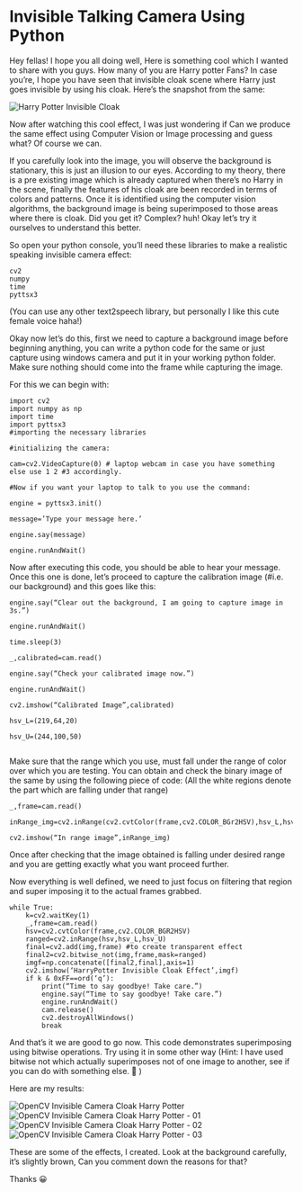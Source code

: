 # Invisible Talking Camera Using Python

Hey fellas! I hope you all doing well, Here is something cool which I wanted to share with you guys. How many of you are Harry potter Fans? In case you’re, I hope you have seen that invisible cloak scene where Harry just goes invisible by using his cloak. Here’s the snapshot from the same:

![Harry Potter Invisible Cloak](https://media.giphy.com/media/J5lxA8X7kisRG/giphy.gif)

Now after watching this cool effect, I was just wondering if Can we produce the same effect using Computer Vision or Image processing and guess what? Of course we can.

If you carefully look into the image, you will observe the background is stationary, this is just an illusion to our eyes. According to my theory, there is a pre existing image which is already captured when there’s no Harry in the scene, finally the features of his cloak are been recorded in terms of colors and patterns. Once it is identified using the computer vision algorithms, the background image is being superimposed to those areas where there is cloak. Did you get it? Complex? huh! Okay let’s try it ourselves to understand this better.

So open your python console, you’ll need these libraries to make a realistic speaking invisible camera effect:

```
cv2
numpy
time
pyttsx3
```

(You can use any other text2speech library, but personally I like this cute female voice haha!)

Okay now let’s do this, first we need to capture a background image before beginning anything, you can write a python code for the same or just capture using windows camera and put it in your working python folder. Make sure nothing should come into the frame while capturing the image.

For this we can begin with:

```
import cv2
import numpy as np
import time
import pyttsx3
#importing the necessary libraries

#initializing the camera:

cam=cv2.VideoCapture(0) # laptop webcam in case you have something else use 1 2 #3 accordingly.

#Now if you want your laptop to talk to you use the command:

engine = pyttsx3.init()

message=’Type your message here.’

engine.say(message)

engine.runAndWait()
```

Now after executing this code, you should be able to hear your message. Once this one is done, let’s proceed to capture the calibration image (#i.e. our background) and this goes like this:

```
engine.say(“Clear out the background, I am going to capture image in 3s.”)

engine.runAndWait()

time.sleep(3)

_,calibrated=cam.read()

engine.say(“Check your calibrated image now.”)

engine.runAndWait()

cv2.imshow(“Calibrated Image”,calibrated)

hsv_L=(219,64,20)

hsv_U=(244,100,50)


```

Make sure that the range which you use, must fall under the range of color over which you are testing. You can obtain and check the binary image of the same by using the following piece of code: (All the white regions denote the part which are falling under that range)


```
_,frame=cam.read()

inRange_img=cv2.inRange(cv2.cvtColor(frame,cv2.COLOR_BGr2HSV),hsv_L,hsv_U)

cv2.imshow(“In range image”,inRange_img)
```

Once after checking that the image obtained is falling under desired range and you are getting exactly what you want proceed further.

Now everything is well defined, we need to just focus on filtering that region and super imposing it to the actual frames grabbed.

```
while True:
    k=cv2.waitKey(1)
    _,frame=cam.read()
    hsv=cv2.cvtColor(frame,cv2.COLOR_BGR2HSV)
    ranged=cv2.inRange(hsv,hsv_L,hsv_U)
    final=cv2.add(img,frame) #to create transparent effect
    final2=cv2.bitwise_not(img,frame,mask=ranged)
    imgf=np.concatenate([final2,final],axis=1)
    cv2.imshow(‘HarryPotter Invisible Cloak Effect’,imgf)
    if k & 0xFF==ord(‘q’):
        print(“Time to say goodbye! Take care.”)
        engine.say(“Time to say goodbye! Take care.”)
        engine.runAndWait()
        cam.release()
        cv2.destroyAllWindows()
        break
```

And that’s it we are good to go now. This code demonstrates superimposing using bitwise operations. Try using it in some other way (Hint: I have used bitwise not which actually superimposes not of one image to another, see if you can do with something else. 🙂 )


Here are my results:


![OpenCV Invisible Camera Cloak Harry Potter](https://technopain.files.wordpress.com/2019/05/capture.jpg)
![OpenCV Invisible Camera Cloak Harry Potter - 01](https://technopain.files.wordpress.com/2019/05/capture-1.jpg)
![OpenCV Invisible Camera Cloak Harry Potter - 02](https://technopain.files.wordpress.com/2019/05/capture-2.jpg)
![OpenCV Invisible Camera Cloak Harry Potter - 03](https://technopain.files.wordpress.com/2019/05/capture-3.jpg)

These are some of the effects, I created. Look at the background carefully, it’s slightly brown, Can you comment down the reasons for that?

Thanks 😀